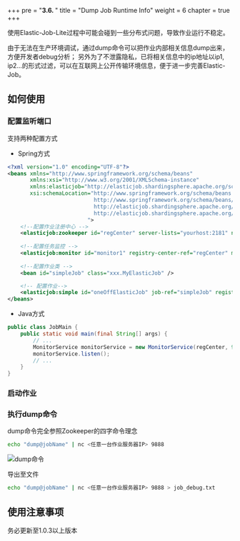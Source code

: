 +++
pre = "<b>3.6. </b>"
title = "Dump Job Runtime Info"
weight = 6
chapter = true
+++

使用Elastic-Job-Lite过程中可能会碰到一些分布式问题，导致作业运行不稳定。

由于无法在生产环境调试，通过dump命令可以把作业内部相关信息dump出来，方便开发者debug分析；
另外为了不泄露隐私，已将相关信息中的ip地址以ip1, ip2...的形式过滤，可以在互联网上公开传输环境信息，便于进一步完善Elastic-Job。

## 如何使用

### 配置监听端口

支持两种配置方式

* Spring方式

```xml
<?xml version="1.0" encoding="UTF-8"?>
<beans xmlns="http://www.springframework.org/schema/beans"
       xmlns:xsi="http://www.w3.org/2001/XMLSchema-instance"
       xmlns:elasticjob="http://elasticjob.shardingsphere.apache.org/schema/elasticjob"
       xsi:schemaLocation="http://www.springframework.org/schema/beans
                           http://www.springframework.org/schema/beans/spring-beans.xsd
                           http://elasticjob.shardingsphere.apache.org/schema/elasticjob
                           http://elasticjob.shardingsphere.apache.org/schema/elasticjob/elasticjob.xsd
                         ">
    <!--配置作业注册中心 -->
    <elasticjob:zookeeper id="regCenter" server-lists="yourhost:2181" namespace="dd-job" base-sleep-time-milliseconds="1000" max-sleep-time-milliseconds="3000" max-retries="3" />
    
    <!--配置任务监控 -->
    <elasticjob:monitor id="monitor1" registry-center-ref="regCenter" monitor-port="9999"/>    
    
    <!--配置作业类 -->
    <bean id="simpleJob" class="xxx.MyElasticJob" />    

    <!-- 配置作业-->
    <elasticjob:simple id="oneOffElasticJob" job-ref="simpleJob" registry-center-ref="regCenter" cron="0/10 * * * * ?"   sharding-total-count="3" sharding-item-parameters="0=A,1=B,2=C" />
</beans>
```

* Java方式

```java
public class JobMain {
    public static void main(final String[] args) {
        // ...
        MonitorService monitorService = new MonitorService(regCenter, 9888);
        monitorService.listen();
        // ...
    }
}
```

### 启动作业

### 执行dump命令

dump命令完全参照Zookeeper的四字命令理念

```bash
echo "dump@jobName" | nc <任意一台作业服务器IP> 9888
```

![dump命令](https://shardingsphere.apache.org/elasticjob/lite/img/dump/dump.jpg)

导出至文件

```bash
echo "dump@jobName" | nc <任意一台作业服务器IP> 9888 > job_debug.txt
```

## 使用注意事项

务必更新至1.0.3以上版本
